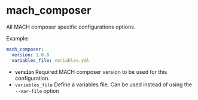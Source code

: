 # mach_composer

All MACH composer specific configurations options.

Example:

```yaml
mach_composer:
  version: 1.0.0
  variables_file: variables.yml
```

- **`version`** Required MACH composer version to be used for this configuration.
- `variables_file` Define a variables file. Can be used instead of using the `--var-file` option
